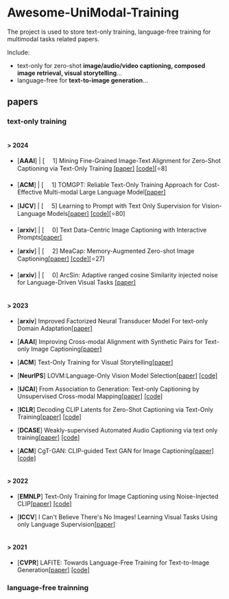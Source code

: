 # Awesome-UniModal-Training
The project is used to store text-only training, language-free training for multimodal tasks related papers.

Include:
- text-only for zero-shot **image/audio/video captioning, composed image retrieval, visual storytelling**...
- language-free for **text-to-image generation**...
## papers
### text-only training
#### <br/>> **2024**

* [**AAAI**] | [<img src="https://github.com/user-attachments/assets/c30947ec-4d5a-424d-89eb-583d8efd2801" width="15"> 1] Mining Fine-Grained Image-Text Alignment for Zero-Shot Captioning via Text-Only Training    [[paper]](https://papers.cool/arxiv/2401.02347)  [[code]](https://github.com/Artanic30/MacCap)[⭐8]<br/>

* [**ACM**] | [<img src="https://github.com/user-attachments/assets/c30947ec-4d5a-424d-89eb-583d8efd2801" width="15"> 1] TOMGPT: Reliable Text-Only Training Approach for Cost-Effective Multi-modal Large Language Model[[paper]](https://dl.acm.org/doi/abs/10.1145/3654674)<br/>

* [**IJCV**] | [<img src="https://github.com/user-attachments/assets/c30947ec-4d5a-424d-89eb-583d8efd2801" width="15"> 5]  Learning to Prompt with Text Only Supervision for Vision-Language Models[[paper]](https://papers.cool/arxiv/2401.02418)  [[code]](https://github.com/muzairkhattak/ProText)[⭐80]<br/>

* [**arxiv**] | [<img src="https://github.com/user-attachments/assets/c30947ec-4d5a-424d-89eb-583d8efd2801" width="15"> 0] Text Data-Centric Image Captioning with Interactive Prompts[[paper]](https://papers.cool/arxiv/2403.19193)<br/>
* [**arxiv**] | [<img src="https://github.com/user-attachments/assets/c30947ec-4d5a-424d-89eb-583d8efd2801" width="15"> 2]  MeaCap: Memory-Augmented Zero-shot Image Captioning[[paper]](https://www.semanticscholar.org/paper/70faf1731707ddb329877031a00d4b262902ba3c)  [[code]](https://github.com/joeyz0z/MeaCap)[⭐27]<br/>
* [**arxiv**] | [<img src="https://github.com/user-attachments/assets/c30947ec-4d5a-424d-89eb-583d8efd2801" width="15"> 0]  ArcSin: Adaptive ranged cosine Similarity injected noise for Language-Driven Visual Tasks    [[paper]](https://arxiv.org/abs/2402.17298)<br/>

#### <br/>> **2023**
* [**arxiv**]  Improved Factorized Neural Transducer Model For text-only Domain Adaptation[[paper]](2309.09524) <br/>
* [**AAAI**]  Improving Cross-modal Alignment with Synthetic Pairs for Text-only Image Captioning[[paper]](https://papers.cool/arxiv/2312.08865)  <br/>
* [**ACM**]  Text-Only Training for Visual Storytelling[[paper]](https://papers.cool/arxiv/2308.08881)  <br/>

* [**NeurlPS**]  LOVM:Language-Only Vision Model Selection[[paper]](https://papers.cool/arxiv/2306.08893)  [[code]](https://github.com/orrzohar/LOVM)<br/>
* [**IJCAI**]  From Association to Generation: Text-only Captioning by Unsupervised Cross-modal Mapping[[paper]](https://www.semanticscholar.org/paper/f7d9e553398afe0d363130e1872778761de8e917)  [[code]](https://github.com/junyangwang0410/Knight)<br/>
* [**ICLR**]  Decoding CLIP Latents for Zero-Shot Captioning via Text-Only Training[[paper]](https://papers.cool/arxiv/2303.03032)  [[code]](https://github.com/dhg-wei/DeCap)<br/>
* [**DCASE**]  Weakly-supervised Automated Audio Captioning via text only training[[paper]](https://papers.cool/arxiv/2309.12242)  [[code]](https://github.com/zelaki/wsac)<br/>
* [**ACM**]  CgT-GAN: CLIP-guided Text GAN for Image Captioning[[paper]](https://arxiv.org/abs/2308.12045)  [[code]](https://github.com/Lihr747/CgtGAN)<br/>


#### <br/>> **2022**
* [**EMNLP**]  Text-Only Training for Image Captioning using Noise-Injected CLIP[[paper]](https://papers.cool/arxiv/2211.00575)  [[code]](https://github.com/DavidHuji/CapDec)<br/>

* [**ICCV**]  I Can't Believe There's No Images! Learning Visual Tasks Using only Language Supervision[[paper]](https://papers.cool/arxiv/2211.09778) <br/>

#### <br/>> **2021**

* [**CVPR**]  LAFITE: Towards Language-Free Training for Text-to-Image Generation[[paper]](https://arxiv.org/abs/2111.13792)  [[code]](https://github.com/drboog/Lafite)<br/>

### language-free trainning
